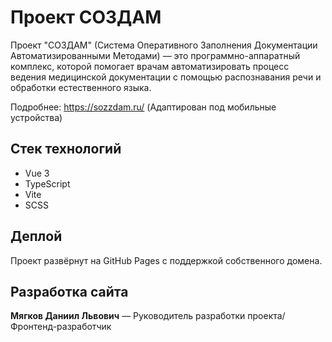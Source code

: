 # Проект СОЗДАМ

Проект "СОЗДАМ" (Система Оперативного Заполнения Документации Автоматизированными Методами) — это программно-аппаратный комплекс, которой помогает врачам автоматизировать процесс ведения медицинской документации с помощью распознавания речи и обработки естественного языка.

Подробнее: https://sozzdam.ru/ (Адаптирован под мобильные устройства)

## Стек технологий

- Vue 3
- TypeScript
- Vite
- SCSS

## Деплой

Проект развёрнут на GitHub Pages с поддержкой собственного домена.

## Разработка сайта

**Мягков Даниил Львович** — Руководитель разработки проекта/ Фронтенд-разработчик
